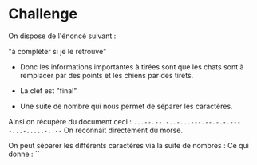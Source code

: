 # Challenge

On dispose de l'énoncé suivant : 

"à compléter si je le retrouve"

- Donc les informations importantes à tirées sont que les chats sont à remplacer par des points et les chiens par des tirets.

- La clef est "final"
- Une suite de nombre qui nous permet de séparer les caractères. 


Ainsi on récupère du document ceci : `...--.--.-..-...---.--.-.-.----...-.....-..--` 
On reconnait directement du morse. 

On peut séparer les différents caractères via la suite de nombres : 
Ce qui donne : ``
